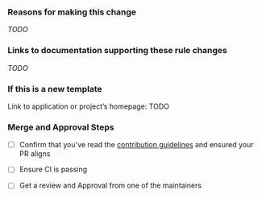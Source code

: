 ### Reasons for making this change

_TODO_
<!---
Please provide some background for this change.
--->

### Links to documentation supporting these rule changes

_TODO_

<!---
Link to the project docs, any existing .gitignore files that project may have in it's own repo, etc
--->

### If this is a new template

Link to application or project’s homepage: TODO

### Merge and Approval Steps
- [ ] Confirm that you've read the [contribution guidelines](https://github.com/hlarsonnn/gitignore-extension/tree/main?tab=readme-ov-file#contributing-guidelines) and ensured your PR aligns
- [ ] Ensure CI is passing
- [ ] Get a review and Approval from one of the maintainers


<!--- If the change is associated with the original GitHub Gitignores (and not the extensions added), please go to  https://github.com/github/gitignore/pulls  and make your pull request --->
